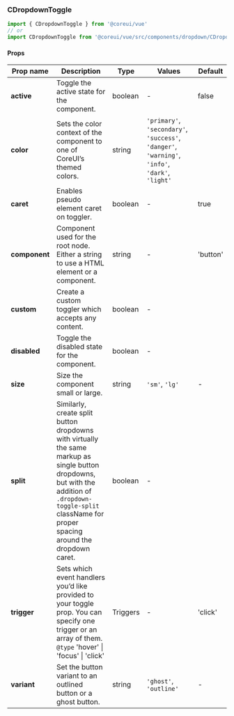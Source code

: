### CDropdownToggle

```jsx
import { CDropdownToggle } from '@coreui/vue'
// or
import CDropdownToggle from '@coreui/vue/src/components/dropdown/CDropdownToggle'
```

#### Props

| Prop name     | Description                                                                                                                                                                                                   | Type     | Values                                                                                          | Default  |
| ------------- | ------------------------------------------------------------------------------------------------------------------------------------------------------------------------------------------------------------- | -------- | ----------------------------------------------------------------------------------------------- | -------- |
| **active**    | Toggle the active state for the component.                                                                                                                                                                    | boolean  | -                                                                                               | false    |
| **color**     | Sets the color context of the component to one of CoreUI’s themed colors.                                                                                                                                     | string   | `'primary'`, `'secondary'`, `'success'`, `'danger'`, `'warning'`, `'info'`, `'dark'`, `'light'` |          |
| **caret**     | Enables pseudo element caret on toggler.                                                                                                                                                                      | boolean  | -                                                                                               | true     |
| **component** | Component used for the root node. Either a string to use a HTML element or a component.                                                                                                                       | string   | -                                                                                               | 'button' |
| **custom**    | Create a custom toggler which accepts any content.                                                                                                                                                            | boolean  | -                                                                                               |          |
| **disabled**  | Toggle the disabled state for the component.                                                                                                                                                                  | boolean  | -                                                                                               |          |
| **size**      | Size the component small or large.                                                                                                                                                                            | string   | `'sm'`, `'lg'`                                                                                  | -        |
| **split**     | Similarly, create split button dropdowns with virtually the same markup as single button dropdowns, but with the addition of `.dropdown-toggle-split` className for proper spacing around the dropdown caret. | boolean  | -                                                                                               |          |
| **trigger**   | Sets which event handlers you’d like provided to your toggle prop. You can specify one trigger or an array of them.<br/>`@type` 'hover' \| 'focus' \| 'click'                                                 | Triggers | -                                                                                               | 'click'  |
| **variant**   | Set the button variant to an outlined button or a ghost button.                                                                                                                                               | string   | `'ghost'`, `'outline'`                                                                          | -        |
